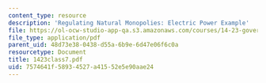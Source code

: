 ```yaml
---
content_type: resource
description: 'Regulating Natural Monopolies: Electric Power Example'
file: https://ol-ocw-studio-app-qa.s3.amazonaws.com/courses/14-23-government-regulation-of-industry-spring-2003/7574641f58934527a41552e5e90aae24_1423class7.pdf
file_type: application/pdf
parent_uid: 48d73e38-0438-d55a-6b9e-6d47e06f6c0a
resourcetype: Document
title: 1423class7.pdf
uid: 7574641f-5893-4527-a415-52e5e90aae24
---
```

